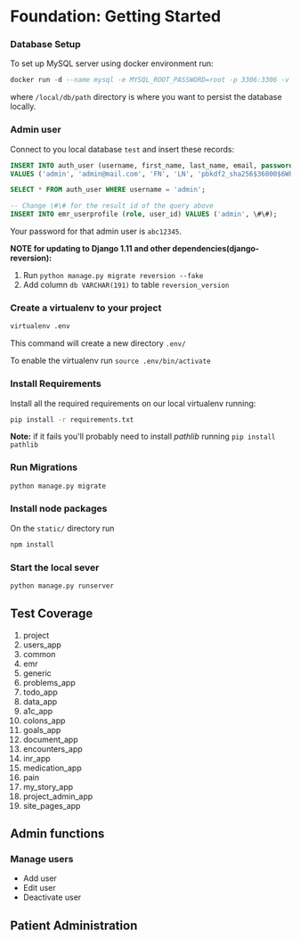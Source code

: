 # Foundation: Getting Started

### Database Setup

To set up MySQL server using docker environment run:

```sql
docker run -d --name mysql -e MYSQL_ROOT_PASSWORD=root -p 3306:3306 -v /local/db/path:/var/lib/mysql mysql:5.7.22 --sql_mode=""
```

where `/local/db/path` directory is where you want to persist the database locally.

### Admin user

Connect to you local database `test` and insert these records:

```sql
INSERT INTO auth_user (username, first_name, last_name, email, password, is_staff, is_active)
VALUES ('admin', 'admin@mail.com', 'FN', 'LN', 'pbkdf2_sha256$36000$6WP07jyMdViC$s4Q+E536lNSaS1pJIpu0oo/6MoyfqbHDB3zipaC+XaM=', 0, 1);

SELECT * FROM auth_user WHERE username = 'admin';

-- Change \#\# for the result id of the query above
INSERT INTO emr_userprofile (role, user_id) VALUES ('admin', \#\#);
```

Your password for that admin user is `abc12345`.

**NOTE for updating to Django 1.11 and other dependencies(django-reversion):**

1. Run `python manage.py migrate reversion --fake`
2. Add column `db VARCHAR(191)` to table `reversion_version`

### Create a virtualenv to your project

```bash
virtualenv .env
```

This command will create a new directory `.env/`

To enable the virtualenv run `source .env/bin/activate`

### Install Requirements

Install all the required requirements on our local virtualenv running:

```bash
pip install -r requirements.txt
```

**Note:** if it fails you\'ll probably need to install _pathlib_ running `pip install pathlib`

### Run Migrations

```bash
python manage.py migrate
```

### Install node packages

On the `static/` directory run

```bash
npm install
```

### Start the local sever

```bash
python manage.py runserver
```

## Test Coverage

1. project
2. users_app
3. common
4. emr
5. generic
6. problems_app
7. todo_app
8. data_app
9. a1c_app
10. colons_app
11. goals_app
12. document_app
13. encounters_app
14. inr_app
15. medication_app
16. pain
17. my_story_app
18. project_admin_app
19. site_pages_app

## Admin functions

### Manage users

- Add user
- Edit user
- Deactivate user

## Patient Administration
